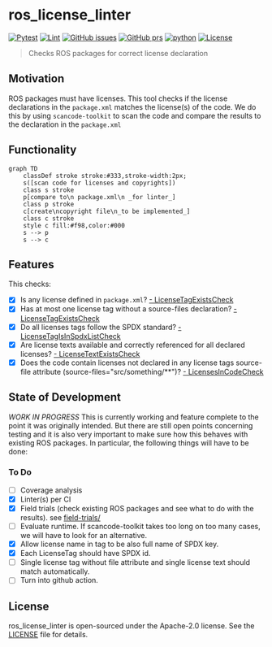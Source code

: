 # ros_license_linter

[![Pytest](https://github.com/boschresearch/ros_license_linter/actions/workflows/pytest.yml/badge.svg?branch=main)](https://github.com/boschresearch/ros_license_linter/actions/workflows/pytest.yml) [![Lint](https://github.com/boschresearch/ros_license_linter/actions/workflows/lint.yml/badge.svg?branch=main)](https://github.com/boschresearch/ros_license_linter/actions/workflows/lint.yml) [![GitHub issues](https://img.shields.io/github/issues/boschresearch/ros_license_linter.svg)](https://github.com/boschresearch/ros_license_linter/issues) [![GitHub prs](https://img.shields.io/github/issues-pr/boschresearch/ros_license_linter.svg)](https://github.com/boschresearch/ros_license_linter/pulls) [![python](https://img.shields.io/github/languages/top/boschresearch/ros_license_linter.svg)](https://github.com/boschresearch/ros_license_linter/search?l=python) [![License](https://img.shields.io/badge/license-Apache%202-blue.svg)](https://github.com/boschresearch/ros_license_linter/blob/main/LICENSE)

> Checks ROS packages for correct license declaration

## Motivation
ROS packages must have licenses. 
This tool checks if the license declarations in the `package.xml` matches the license(s) of the code.
We do this by using `scancode-toolkit` to scan the code and compare the results to the declaration in the `package.xml`

## Functionality
```mermaid
graph TD
    classDef stroke stroke:#333,stroke-width:2px;
    s([scan code for licenses and copyrights]) 
    class s stroke
    p[compare to\n package.xml\n _for linter_]
    class p stroke
    c[create\ncopyright file\n_to be implemented_]
    class c stroke
    style c fill:#f98,color:#000
    s --> p
    s --> c
```

## Features
This checks:
- [x] Is any license defined in `package.xml`?
    [- LicenseTagExistsCheck](src/ros_license_linter/checks.py#L90)
- [x] Has at most one license tag without a source-files declaration?
    [- LicenseTagExistsCheck](src/ros_license_linter/checks.py#L90)
- [x] Do all licenses tags follow the SPDX standard?
    [- LicenseTagIsInSpdxListCheck](src/ros_license_linter/checks.py#L104)
- [x] Are license texts available and correctly referenced for all declared licenses?
    [- LicenseTextExistsCheck](src/ros_license_linter/checks.py#L123)
- [x] Does the code contain licenses not declared in any license tags source-file attribute (source-files="src/something/**")?
    [- LicensesInCodeCheck](src/ros_license_linter/checks.py#L182)

## State of Development
*WORK IN PROGRESS*
This is currently working and feature complete to the point it was originally intended.
But there are still open points concerning testing and it is also very important to make sure how this behaves with existing ROS packages.
In particular, the following things will have to be done:

### To Do
- [ ] Coverage analysis
- [x] Linter(s) per CI
- [x] Field trials (check existing ROS packages and see what to do with the results). see [field-trials/](field-trials/)
- [ ] Evaluate runtime. If scancode-toolkit takes too long on too many cases, we will have to look for an alternative.
- [x] Allow license name in tag to be also full name of SPDX key.
- [x] Each LicenseTag should have SPDX id.
- [ ] Single license tag without file attribute and single license text should match automatically.
- [ ] Turn into github action.

## License
ros_license_linter is open-sourced under the Apache-2.0 license. See the
[LICENSE](LICENSE) file for details.
